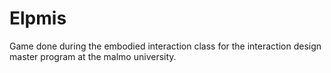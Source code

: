 <h1>Elpmis</h1>
Game done during the embodied interaction class for the interaction design master program at the malmo university.
